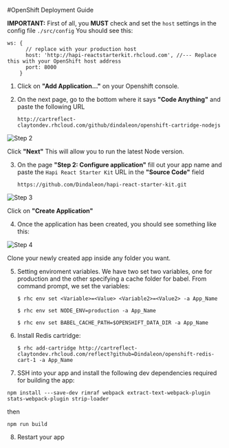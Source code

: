 #OpenShift Deployment Guide

**IMPORTANT:** First of all, you **MUST** check and set the `host` settings in the config file `./src/config`
You should see this:
```
ws: {
      // replace with your production host
      host: 'http://hapi-reactstarterkit.rhcloud.com', //--- Replace this with your OpenShift host address
      port: 8000
    }
```

1. Click on **"Add Application..."** on your Openshift console.

2. On the next page, go to the bottom where it says **"Code Anything"** and paste the following URL

    `http://cartreflect-claytondev.rhcloud.com/github/dindaleon/openshift-cartridge-nodejs`
    
  ![Step 2](http://s15.postimg.org/otpj27viz/openshift_deployment_2.png "Step 2")   

  Click **"Next"** This will allow you to run the latest Node version.

3. On the page **"Step 2: Configure application"** fill out your app name and paste the `Hapi React Starter Kit` URL in the **"Source Code"** field

    `https://github.com/Dindaleon/hapi-react-starter-kit.git`
    
  ![Step 3](http://s8.postimg.org/xr3w9szet/openshift_deployment_3.png "Step 3") 

  Click on **"Create Application"**

4. Once the application has been created, you should see something like this:

  ![Step 4](http://s24.postimg.org/5c5j4thz9/openshift_deployment_4.png "Step 4")

  Clone your newly created app inside any folder you want.

5. Setting enviroment variables. We have two set two variables, one for production and the other specifying a cache folder for babel.
From command prompt, we set the variables:

    `$ rhc env set <Variable>=<Value> <Variable2>=<Value2> -a App_Name`

    `$ rhc env set NODE_ENV=production -a App_Name`
    
    `$ rhc env set BABEL_CACHE_PATH=$OPENSHIFT_DATA_DIR -a App_Name`


6. Install Redis cartridge:

    `$ rhc add-cartridge http://cartreflect-claytondev.rhcloud.com/reflect?github=Dindaleon/openshift-redis-cart-1 -a App_Name`

7. SSH into your app and install the following dev dependencies required for building the app:

  `npm install ---save-dev rimraf webpack extract-text-webpack-plugin stats-webpack-plugin strip-loader`

  then

  `npm run build`

8. Restart your app
